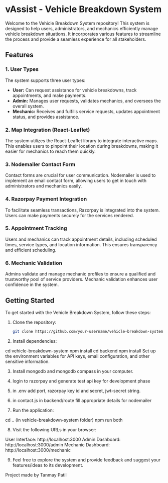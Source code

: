 # vAssist - Vehicle Breakdown System

Welcome to the Vehicle Breakdown System repository! This system is designed to help users, administrators, and mechanics efficiently manage vehicle breakdown situations. It incorporates various features to streamline the process and provide a seamless experience for all stakeholders.

## Features

### 1. User Types
The system supports three user types:

- **User:** Can request assistance for vehicle breakdowns, track appointments, and make payments.
- **Admin:** Manages user requests, validates mechanics, and oversees the overall system.
- **Mechanic:** Receives and fulfills service requests, updates appointment status, and provides assistance.

### 2. Map Integration (React-Leaflet)
The system utilizes the React-Leaflet library to integrate interactive maps. This enables users to pinpoint their location during breakdowns, making it easier for mechanics to reach them quickly.

### 3. Nodemailer Contact Form
Contact forms are crucial for user communication. Nodemailer is used to implement an email contact form, allowing users to get in touch with administrators and mechanics easily.

### 4. Razorpay Payment Integration
To facilitate seamless transactions, Razorpay is integrated into the system. Users can make payments securely for the services rendered.

### 5. Appointment Tracking
Users and mechanics can track appointment details, including scheduled times, service types, and location information. This ensures transparency and efficient scheduling.

### 6. Mechanic Validation
Admins validate and manage mechanic profiles to ensure a qualified and trustworthy pool of service providers. Mechanic validation enhances user confidence in the system.

## Getting Started

To get started with the Vehicle Breakdown System, follow these steps:

1. Clone the repository:
   ```bash
   git clone https://github.com/your-username/vehicle-breakdown-system.git

2. Install dependencies:

cd vehicle-breakdown-system
npm install
cd backend
npm install
Set up the environment variables for API keys, email configuration, and other sensitive information.

3. Install mongodb and mongodb compass in your computer.

4. login to razorpay and generate test api key for development phase

5. in .env add port, razorpay key id and secret, jwt-secret string.

6. in contact.js in backend/route fill appropriate details for nodemailer

7. Run the application:
   
cd .. (in vehicle-breakdown-system folder)
npm run both

8. Visit the following URLs in your browser:

User Interface: http://localhost:3000
Admin Dashboard: http://localhost:3000/admin
Mechanic Dashboard: http://localhost:3000/mechanic

9. Feel free to explore the system and provide feedback and suggest your features/ideas to its development.

Project made by
Tanmay Patil
